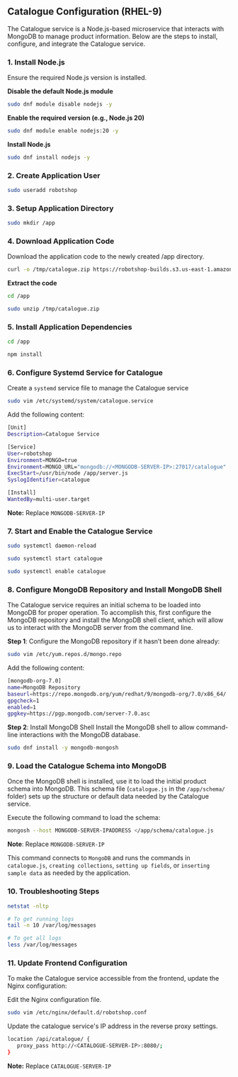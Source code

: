 ## Catalogue Configuration (RHEL-9)
The Catalogue service is a Node.js-based microservice that interacts with MongoDB to manage product information. Below are the steps to install, configure, and integrate the Catalogue service.

### 1. Install Node.js
Ensure the required Node.js version is installed.

**Disable the default Node.js module**
```sh
sudo dnf module disable nodejs -y
```
**Enable the required version (e.g., Node.js 20)**
```sh
sudo dnf module enable nodejs:20 -y
```
**Install Node.js**
```sh
sudo dnf install nodejs -y
```

### 2. Create Application User
```sh
sudo useradd robotshop
```

### 3. Setup Application Directory
```sh
sudo mkdir /app
```

### 4. Download Application Code
Download the application code to the newly created /app directory.
```sh
curl -o /tmp/catalogue.zip https://robotshop-builds.s3.us-east-1.amazonaws.com/catalogue.zip  
```
**Extract the code**
```sh
cd /app
```
```sh
sudo unzip /tmp/catalogue.zip
```

### 5. Install Application Dependencies
```sh
cd /app
```
```sh
npm install
```

### 6. Configure Systemd Service for Catalogue
Create a `systemd` service file to manage the Catalogue service
```sh
sudo vim /etc/systemd/system/catalogue.service
```

Add the following content:
```sh
[Unit]
Description=Catalogue Service

[Service]
User=robotshop
Environment=MONGO=true
Environment=MONGO_URL="mongodb://<MONGODB-SERVER-IP>:27017/catalogue"
ExecStart=/usr/bin/node /app/server.js
SyslogIdentifier=catalogue

[Install]
WantedBy=multi-user.target
```
**Note:** Replace `MONGODB-SERVER-IP`

### 7. Start and Enable the Catalogue Service
```sh
sudo systemctl daemon-reload
```
```sh
sudo systemctl start catalogue
```
```sh
sudo systemctl enable catalogue
```


### 8. Configure MongoDB Repository and Install MongoDB Shell
The Catalogue service requires an initial schema to be loaded into MongoDB for proper operation. To accomplish this, first configure the MongoDB repository and install the MongoDB shell client, which will allow us to interact with the MongoDB server from the command line.

**Step 1**: Configure the MongoDB repository if it hasn’t been done already:
```sh
sudo vim /etc/yum.repos.d/mongo.repo
```

Add the following content:
```sh
[mongodb-org-7.0]
name=MongoDB Repository
baseurl=https://repo.mongodb.org/yum/redhat/9/mongodb-org/7.0/x86_64/
gpgcheck=1
enabled=1
gpgkey=https://pgp.mongodb.com/server-7.0.asc
```

**Step 2**: Install MongoDB Shell Install the MongoDB shell to allow command-line interactions with the MongoDB database.
```sh
sudo dnf install -y mongodb-mongosh
```

### 9. Load the Catalogue Schema into MongoDB
Once the MongoDB shell is installed, use it to load the initial product schema into MongoDB. This schema file (`catalogue.js` in the `/app/schema/` folder) sets up the structure or default data needed by the Catalogue service.

Execute the following command to load the schema:
```sh
mongosh --host MONGODB-SERVER-IPADDRESS </app/schema/catalogue.js
```

**Note**: Replace `MONGODB-SERVER-IP`

This command connects to `MongoDB` and runs the commands in `catalogue.js`, `creating collections`, `setting up fields`, or `inserting sample data` as needed by the application.

### 10. Troubleshooting Steps
```sh
netstat -nltp
```
```sh
# To get running logs
tail -n 10 /var/log/messages
```
```sh
# To get all logs
less /var/log/messages
```

### 11. Update Frontend Configuration
To make the Catalogue service accessible from the frontend, update the Nginx configuration:

Edit the Nginx configuration file.
```sh
sudo vim /etc/nginx/default.d/robotshop.conf
```
Update the catalogue service's IP address in the reverse proxy settings.
```sh
location /api/catalogue/ {
   proxy_pass http://<CATALOGUE-SERVER-IP>:8080/;
}
```
**Note:** Replace `CATALOGUE-SERVER-IP`